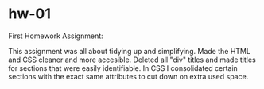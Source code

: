 # hw-01
First Homework Assignment:

This assignment was all about tidying up and simplifying. Made the HTML and CSS cleaner and more accesible. Deleted all "div" titles and made titles for sections that were easily identifiable. In CSS I consolidated certain sections with the exact same attributes to cut down on extra used space.

